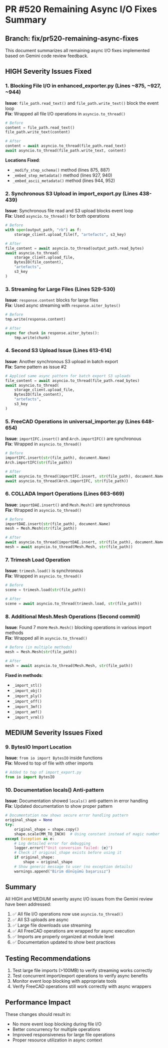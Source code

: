 # PR #520 Remaining Async I/O Fixes Summary

## Branch: fix/pr520-remaining-async-fixes

This document summarizes all remaining async I/O fixes implemented based on Gemini code review feedback.

## HIGH Severity Issues Fixed

### 1. Blocking File I/O in enhanced_exporter.py (Lines ~875, ~927, ~944)
**Issue**: `file_path.read_text()` and `file_path.write_text()` block the event loop  
**Fix**: Wrapped all file I/O operations in `asyncio.to_thread()`

```python
# Before
content = file_path.read_text()
file_path.write_text(content)

# After  
content = await asyncio.to_thread(file_path.read_text)
await asyncio.to_thread(file_path.write_text, content)
```

**Locations Fixed**:
- `_modify_step_schema()` method (lines 875, 887)
- `_embed_step_metadata()` method (lines 927, 940)
- `_embed_ascii_metadata()` method (lines 944, 952)

### 2. Synchronous S3 Upload in import_export.py (Lines 438-439)
**Issue**: Synchronous file read and S3 upload blocks event loop  
**Fix**: Used `asyncio.to_thread()` for both operations

```python
# Before
with open(output_path, "rb") as f:
    storage_client.upload_file(f, "artefacts", s3_key)

# After
file_content = await asyncio.to_thread(output_path.read_bytes)
await asyncio.to_thread(
    storage_client.upload_file, 
    BytesIO(file_content), 
    "artefacts", 
    s3_key
)
```

### 3. Streaming for Large Files (Lines 529-530)
**Issue**: `response.content` blocks for large files  
**Fix**: Used async streaming with `response.aiter_bytes()`

```python
# Before
tmp.write(response.content)

# After
async for chunk in response.aiter_bytes():
    tmp.write(chunk)
```

### 4. Second S3 Upload Issue (Lines 613-614)
**Issue**: Another synchronous S3 upload in batch export  
**Fix**: Same pattern as issue #2

```python
# Applied same async pattern for batch export S3 uploads
file_content = await asyncio.to_thread(file_path.read_bytes)
await asyncio.to_thread(
    storage_client.upload_file, 
    BytesIO(file_content), 
    "artefacts", 
    s3_key
)
```

### 5. FreeCAD Operations in universal_importer.py (Lines 648-654)
**Issue**: `importIFC.insert()` and `Arch.importIFC()` are synchronous  
**Fix**: Wrapped in `asyncio.to_thread()`

```python
# Before
importIFC.insert(str(file_path), document.Name)
Arch.importIFC(str(file_path))

# After
await asyncio.to_thread(importIFC.insert, str(file_path), document.Name)
await asyncio.to_thread(Arch.importIFC, str(file_path))
```

### 6. COLLADA Import Operations (Lines 663-669)
**Issue**: `importDAE.insert()` and `Mesh.Mesh()` are synchronous  
**Fix**: Wrapped in `asyncio.to_thread()`

```python
# Before
importDAE.insert(str(file_path), document.Name)
mesh = Mesh.Mesh(str(file_path))

# After
await asyncio.to_thread(importDAE.insert, str(file_path), document.Name)
mesh = await asyncio.to_thread(Mesh.Mesh, str(file_path))
```

### 7. Trimesh Load Operation
**Issue**: `trimesh.load()` is synchronous  
**Fix**: Wrapped in `asyncio.to_thread()`

```python
# Before
scene = trimesh.load(str(file_path))

# After
scene = await asyncio.to_thread(trimesh.load, str(file_path))
```

### 8. Additional Mesh.Mesh Operations (Second commit)
**Issue**: Found 7 more `Mesh.Mesh()` blocking operations in various import methods  
**Fix**: Wrapped all in `asyncio.to_thread()`

```python
# Before (in multiple methods)
mesh = Mesh.Mesh(str(file_path))

# After
mesh = await asyncio.to_thread(Mesh.Mesh, str(file_path))
```

**Fixed in methods**:
- `_import_stl()`
- `_import_obj()`
- `_import_ply()`
- `_import_off()`
- `_import_3mf()`
- `_import_amf()`
- `_import_vrml()`

## MEDIUM Severity Issues Fixed

### 9. BytesIO Import Location
**Issue**: `from io import BytesIO` inside functions  
**Fix**: Moved to top of file with other imports

```python
# Added to top of import_export.py
from io import BytesIO
```

### 10. Documentation locals() Anti-pattern
**Issue**: Documentation showed `locals()` anti-pattern in error handling  
**Fix**: Updated documentation to show proper pattern

```python
# Documentation now shows secure error handling pattern
original_shape = None
try:
    original_shape = shape.copy()
    shape.scale(MM_TO_INCH)  # Using constant instead of magic number
except Exception as e:
    # Log detailed error for debugging
    logger.error(f"Unit conversion failed: {e}")
    # Check if original_shape exists before using it
    if original_shape:
        shape = original_shape
    # Show generic message to user (no exception details)
    warnings.append("Birim dönüşümü başarısız")
```

## Summary

All HIGH and MEDIUM severity async I/O issues from the Gemini review have been addressed:

1. ✅ All file I/O operations now use `asyncio.to_thread()`
2. ✅ All S3 uploads are async
3. ✅ Large file downloads use streaming
4. ✅ All FreeCAD operations are wrapped for async execution
5. ✅ Imports are properly organized at module level
6. ✅ Documentation updated to show best practices

## Testing Recommendations

1. Test large file imports (>100MB) to verify streaming works correctly
2. Test concurrent import/export operations to verify async benefits
3. Monitor event loop blocking with appropriate tools
4. Verify FreeCAD operations still work correctly with async wrappers

## Performance Impact

These changes should result in:
- No more event loop blocking during file I/O
- Better concurrency for multiple operations
- Improved responsiveness for large file operations
- Proper resource utilization in async context